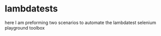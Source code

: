 # lambdatests

here I am preforming two scenarios to automate the lambdatest selenium playground toolbox
